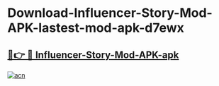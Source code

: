 # Download-Influencer-Story-Mod-APK-lastest-mod-apk-d7ewx

<h2><a href="https://apkcomod.com?title=Influencer-Story-Mod-APK">🔗👉 🔴 Influencer-Story-Mod-APK-apk </a></h2>

[![acn](https://github.com/user-attachments/assets/0f9c940e-d8b0-45ae-aac7-cd30a18b3e1c)](https://apkcomod.com?title=Influencer-Story-Mod-APK)
